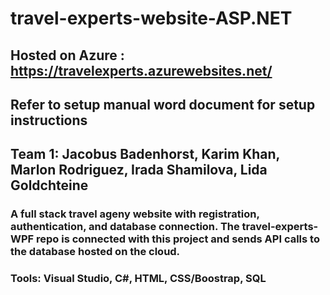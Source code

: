 # travel-experts-website-ASP.NET
## Hosted on Azure : https://travelexperts.azurewebsites.net/
## Refer to setup manual word document for setup instructions
## Team 1: Jacobus Badenhorst, Karim Khan, Marlon Rodriguez, Irada Shamilova, Lida Goldchteine

### A full stack travel ageny website with registration, authentication, and database connection. The travel-experts-WPF repo is connected with this project and sends API calls to the database hosted on the cloud.

### Tools: Visual Studio, C#, HTML, CSS/Boostrap, SQL
